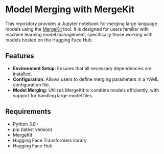 # Model Merging with MergeKit

This repository provides a Jupyter notebook for merging large language models using the [MergeKit](https://github.com/mergekit) tool. It is designed for users familiar with machine learning model management, specifically those working with models hosted on the Hugging Face Hub.

## Features

- **Environment Setup**: Ensures that all necessary dependencies are installed.
- **Configuration**: Allows users to define merging parameters in a YAML configuration file.
- **Model Merging**: Utilizes MergeKit to combine models efficiently, with support for handling large model files.

## Requirements

- Python 3.8+
- pip (latest version)
- MergeKit
- Hugging Face Transformers library
- Hugging Face Hub


